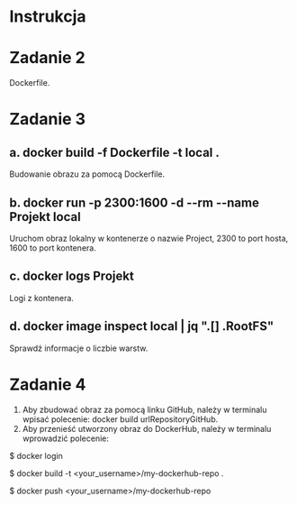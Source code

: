 # Instrukcja

# Zadanie 2 #


Dockerfile.
# Zadanie 3 #
## a. docker build -f Dockerfile -t local . ##


Budowanie obrazu za pomocą Dockerfile.
## b. docker run -p 2300:1600 -d --rm --name Projekt local ##


Uruchom obraz lokalny w kontenerze o nazwie Project, 2300 to port hosta, 1600 to port kontenera.
## c. docker logs Projekt ##


Logi z kontenera.
## d. docker image inspect local | jq ".[] .RootFS" ##


Sprawdź informacje o liczbie warstw.
# Zadanie 4 #
1. Aby zbudować obraz za pomocą linku GitHub, należy w terminalu wpisać polecenie: docker build urlRepositoryGitHub.
2. Aby przenieść utworzony obraz do DockerHub, należy w terminalu wprowadzić polecenie: 
  
  $ docker login
  
  $ docker build -t <your_username>/my-dockerhub-repo .
  
  $ docker push <your_username>/my-dockerhub-repo
